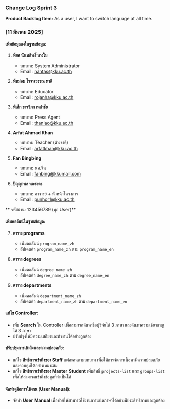 ### Change Log Sprint 3

**Product Backlog Item:** As a user, I want to switch language at all time.

### [11 มีนาคม 2025]

#### เพิ่มข้อมูลลงในฐานข้อมูล:
1. **พี่ยศ นันทสิทธิ์ บางใบ**  
   - บทบาท: System Administrator  
   - Email: nantas@kku.ac.th  

2. **พี่หม่อม โรจนวรรณ หาดี**  
   - บทบาท: Educator  
   - Email: rojanha@kku.ac.th  

3. **พี่เล็ก ธารวิภา เหล่าชัย**  
   - บทบาท: Press Agent  
   - Email: thanlao@kku.ac.th  

4. **Arfat Ahmad Khan**  
   - บทบาท: Teacher (ต่างชาติ)  
   - Email: arfatkhan@kku.ac.th  

5. **Fan Bingbing**  
   - บทบาท: นศ.จีน  
   - Email: fanbing@kkumail.com  

6. **ปัญญาพล หอระตะ**  
   - บทบาท: อาจารย์ + หัวหน้าโครงการ  
   - Email: punhor1@kku.ac.th  
   
** รหัสผ่าน: 123456789 (ทุก User)**

#### เพิ่มคอลัมน์ในฐานข้อมูล:
7. **ตาราง programs**
   - เพิ่มคอลัมน์ `program_name_zh`
   - อัปเดตค่า `program_name_zh` ตาม `program_name_en`

8. **ตาราง degrees**
   - เพิ่มคอลัมน์ `degree_name_zh`
   - อัปเดตค่า `degree_name_zh` ตาม `degree_name_en`

9. **ตาราง departments**
   - เพิ่มคอลัมน์ `department_name_zh`
   - อัปเดตค่า `department_name_zh` ตาม `department_name_en`

#### แก้ไข Controller:
- เพิ่ม **Search** ใน Controller เพื่อสามารถค้นหาชื่อผู้วิจัยได้ 3 ภาษา และค้นหาความเชี่ยวชาญได้ 3 ภาษา  
- ปรับปรุงให้มีความเสถียรและทำงานได้อย่างถูกต้อง

#### ปรับปรุงการเข้าถึงและความปลอดภัย:
- แก้ไข **สิทธิการเข้าถึงของ Staff** แต่ละคนตามบทบาท เพื่อให้การจัดการเนื้อหามีความปลอดภัยและควบคุมได้อย่างเหมาะสม
- แก้ไข **สิทธิการเข้าถึงของ Master Student** เพิ่มสิทธิ์ `projects-list` และ `groups-list` เพื่อให้สามารถเข้าถึงข้อมูลที่จำเป็นได้

#### จัดทำคู่มือการใช้งาน (User Manual):
- จัดทำ **User Manual** เพื่อช่วยให้สามารถใช้งานการแปลภาษาได้อย่างมีประสิทธิภาพและถูกต้อง

